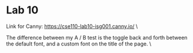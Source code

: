 # Lab 10

Link for Canny: https://cse110-lab10-isg001.canny.io/  \\

The difference between my A / B test is the toggle back and forth between the default font, and a custom font on the title of the page. \\

